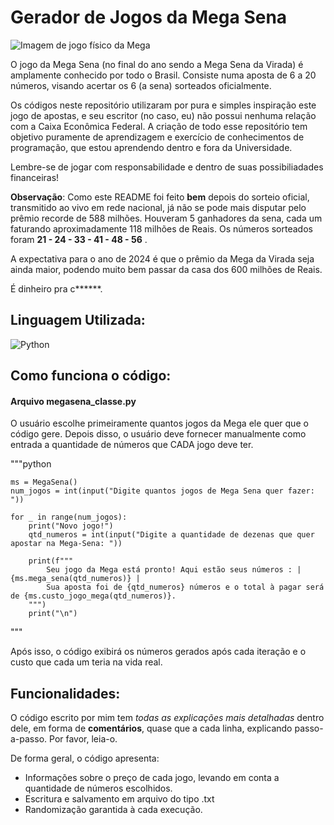# Gerador de Jogos da Mega Sena
![Imagem de jogo físico da Mega](https://s2-g1.glbimg.com/HNy8l536EI7MfCIQSIAuv0v8RVI=/0x0:600x371/984x0/smart/filters:strip_icc()/i.s3.glbimg.com/v1/AUTH_59edd422c0c84a879bd37670ae4f538a/internal_photos/bs/2022/C/z/amTaqnTaydr4gig5wCyg/fta20181204045-b.jpg)

   O jogo da Mega Sena (no final do ano sendo a Mega Sena da Virada) é amplamente conhecido por todo o Brasil. Consiste numa aposta de 6 a 20 números, visando acertar os 6 (a sena) sorteados oficialmente.

   
   Os códigos neste repositório utilizaram por pura e simples inspiração este jogo de apostas, e seu escritor (no caso, eu) não possui nenhuma relação com a Caixa Econômica Federal.
   A criação de todo esse repositório tem objetivo puramente de aprendizagem e exercício de conhecimentos de programação, que estou aprendendo dentro e fora da Universidade.
   
   Lembre-se de jogar com responsabilidade e dentro de suas possibiliadades financeiras!
   
   **Observação**:
   Como este README foi feito **bem** depois do sorteio oficial, transmitido ao vivo em rede nacional, já não se pode mais disputar pelo prêmio recorde de 588 milhões. Houveram 5 ganhadores da sena, cada um faturando aproximadamente 118 milhões de Reais.
   Os números sorteados foram **21 - 24 - 33 - 41 - 48 - 56** .

   A expectativa para o ano de 2024 é que o prêmio da Mega da Virada seja ainda maior, podendo muito bem passar da casa dos 600 milhões de Reais.

   É dinheiro pra c******.

## Linguagem Utilizada:
![Python](https://logowik.com/content/uploads/images/python.jpg)


## Como funciona o código:
  #### Arquivo megasena_classe.py
  O usuário escolhe primeiramente quantos jogos da Mega ele quer que o código gere. Depois disso, o usuário deve fornecer manualmente como entrada a quantidade de números que CADA jogo deve ter.
  
  """python
  
    ms = MegaSena()
    num_jogos = int(input("Digite quantos jogos de Mega Sena quer fazer: "))

    for _ in range(num_jogos):
        print("Novo jogo!")
        qtd_numeros = int(input("Digite a quantidade de dezenas que quer apostar na Mega-Sena: "))
        
        print(f"""
            Seu jogo da Mega está pronto! Aqui estão seus números : | {ms.mega_sena(qtd_numeros)} |
            Sua aposta foi de {qtd_numeros} números e o total à pagar será de {ms.custo_jogo_mega(qtd_numeros)}.
        """)
        print("\n")
        
  """

  Após isso, o código exibirá os números gerados após cada iteração e o custo que cada um teria na vida real.

## Funcionalidades:
  O código escrito por mim tem _todas as explicações mais detalhadas_ dentro dele, em forma de **comentários**, quase que a cada linha, explicando passo-a-passo. Por favor, leia-o.
  
  De forma geral, o código apresenta:
  * Informações sobre o preço de cada jogo, levando em conta a quantidade de números escolhidos.
  * Escritura e salvamento em arquivo do tipo .txt
  * Randomização garantida à cada execução.

